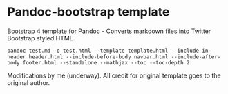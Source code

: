 # Pandoc-bootstrap template
Bootstrap 4 template for Pandoc - Converts markdown files into Twitter Bootstrap styled HTML.

```
pandoc test.md -o test.html --template template.html --include-in-header header.html --include-before-body navbar.html --include-after-body footer.html --standalone --mathjax --toc --toc-depth 2
```

Modifications by me (underway). All credit for original template goes to the original author.
